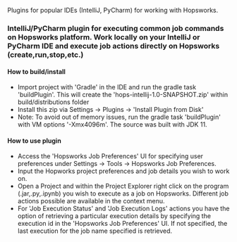 Plugins for popular IDEs (IntelliJ, PyCharm) for working with Hopsworks.  

### IntelliJ/PyCharm plugin for executing common job commands on Hopsworks platform. Work locally on your IntelliJ or PyCharm IDE and execute job actions directly on Hopsworks (create,run,stop,etc.)
#### How to build/install
* Import project with 'Gradle' in the IDE and run the gradle task 'buildPlugin'. This will create the 'hops-intellij-1.0-SNAPSHOT.zip' within build/distributions folder
* Install this zip via Settings -> Plugins -> 'Install Plugin from Disk'
* Note: To avoid out of memory issues, run the gradle task 'buildPlugin' with VM options '-Xmx4096m'. The source was built with JDK 11.

#### How to use plugin
* Access the 'Hopsworks Job Preferences' UI for specifying user preferences under Settings -> Tools -> Hopsworks Job Preferences. 
* Input the Hopworks project preferences and job details you wish to work on. 
* Open a Project and within the Project Explorer right click on the program (.jar,.py,.ipynb) you wish to execute as a job on Hopsworks. Different job actions possible are available in the context menu. 
* For 'Job Execution Status' and 'Job Execution Logs' actions you have the option of retrieving a particular execution details by specifying the execution id in the 'Hopsworks Job Preferences' UI. If not specified, the last execution for the job name specified is retrieved. 
